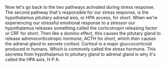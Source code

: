Now let's go back to the two pathways activated during stress response. The
second pathway that's responsible for our stress response, is the hypothalamus
pituitary adrenal axis, or HPA access, for short. When we're experiencing our
stressful emotional response to a stressor our hypothalamus releases something
called the corticotropin releasing factor or CRF for short. Then like a domino
effect, this causes the pitutary gland to release adrenocorticotropic hormone,
ACTH for short, which then causes the adrenal gland to secrete cortisol.
Cortisol is a major gluccocorticoid produced in humans. Which is commonly
called the stress hormone. This secretes from hypothalamus to pituitary gland
to adrenal gland is why it's called the HPA axis, H P A.
